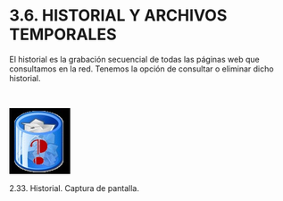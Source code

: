 
# 3.6. HISTORIAL Y ARCHIVOS TEMPORALES

El historial es la grabación secuencial de todas las páginas web que consultamos en la red. Tenemos la opción de consultar o eliminar dicho historial.

 


![](img/consulta_borrar.jpg)

 2.33. Historial. Captura de pantalla.

 

